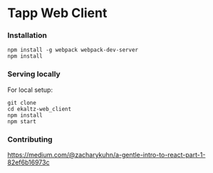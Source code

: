 # Tapp Web Client

### Installation
```
npm install -g webpack webpack-dev-server
npm install
```

### Serving locally
For local setup:
```
git clone
cd ekaltz-web_client
npm install
npm start
```

### Contributing
https://medium.com/@zacharykuhn/a-gentle-intro-to-react-part-1-82ef6b16973c
